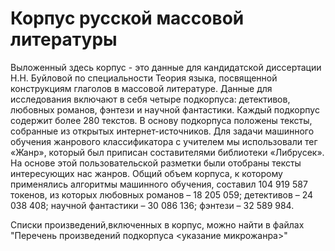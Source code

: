 # Корпус русской массовой литературы

Выложенный здесь корпус - это данные для кандидатской диссертации Н.Н. Буйловой по специальности Теория языка, посвященной конструкциям глаголов в массовой литературе. Данные для исследования включают в себя четыре подкорпуса: детективов, любовных романов, фэнтези и научной фантастики. Каждый подкорпус содержит более 280 текстов. В основу подкорпуса положены тексты, собранные из открытых интернет-источников. Для задачи машинного обучения жанрового классификатора с учителем мы использовали тег «Жанр», который был приписан составителями библиотеки «Либрусек». На основе этой пользовательской разметки были отобраны тексты интересующих нас жанров.  Общий объем корпуса, к которому применялись алгоритмы машинного обучения, составил 104 919 587 токенов, из которых
любовных романов – 18 205 059;
детективов – 24 038 408;
научной фантастики – 30 086 136;
фэнтези – 32 589 984.

Списки произведений,включенных в корпус, можно найти в файлах "Перечень произведений подкорпуса <указание микрожанра>"

